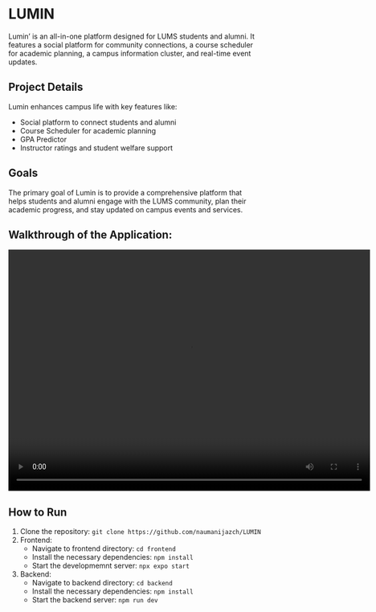# LUMIN

Lumin’ is an all-in-one platform designed for LUMS students and alumni. It features a social platform for community connections, a course scheduler for academic planning, a campus information cluster, and real-time event updates.

## Project Details

Lumin enhances campus life with key features like:

- Social platform to connect students and alumni
- Course Scheduler for academic planning
- GPA Predictor
- Instructor ratings and student welfare support

## Goals

The primary goal of Lumin is to provide a comprehensive platform that helps students and alumni engage with the LUMS community, plan their academic progress, and stay updated on campus events and services.

## Walkthrough of the Application:

<video width="720" height="480" controls>
  <source src="Demo Video/LuminDemo.mp4" type="video/mp4">
  Your browser does not support the video tag.
</video>

## How to Run

1. Clone the repository: `git clone https://github.com/naumanijazch/LUMIN `
2. Frontend:
   - Navigate to frontend directory: `cd frontend `
   - Install the necessary dependencies: `npm install`
   - Start the developmemnt server: `npx expo start`
3. Backend:
   - Navigate to backend directory: `cd backend`
   - Install the necessary dependencies: `npm install`
   - Start the backend server: `npm run dev`
